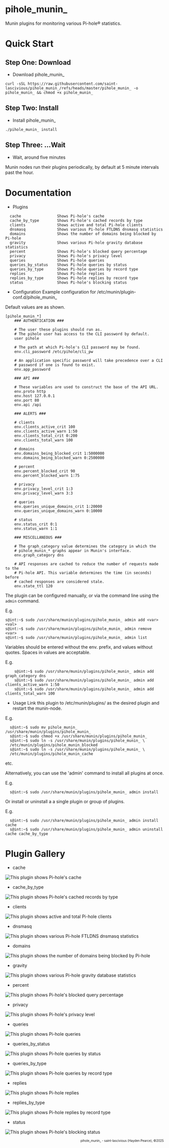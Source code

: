 # pihole_munin_

Munin plugins for monitoring various Pi-hole® statistics.

# Quick Start

## Step One: Download
* Download pihole_munin_
```
curl -sSL https://raw.githubusercontent.com/saint-lascivious/pihole_munin_/refs/heads/master/pihole_munin_ -o pihole_munin_ && chmod +x pihole_munin_
```

## Step Two: Install
* Install pihole_munin_
```
./pihole_munin_ install
```

## Step Three: …Wait
* Wait, around five minutes

Munin nodes run their plugins periodically, by default at 5 minute intervals past the hour.

# Documentation
* Plugins
```
  cache                Shows Pi-hole's cache
  cache_by_type        Shows Pi-hole's cached records by type
  clients              Shows active and total Pi-hole clients
  dnsmasq              Shows various Pi-hole FTLDNS dnsmasq statistics
  domains              Shows the number of domains being blocked by Pi-hole
  gravity              Shows various Pi-hole gravity database statistics
  percent              Shows Pi-hole's blocked query percentage
  privacy              Shows Pi-hole's privacy level
  queries              Shows Pi-hole queries
  queries_by_status    Shows Pi-hole queries by status
  queries_by_type      Shows Pi-hole queries by record type
  replies              Shows Pi-hole replies
  replies_by_type      Shows Pi-hole replies by record type
  status               Shows Pi-hole's blocking status
```

* Configuration
Example configuration for /etc/munin/plugin-conf.d/pihole_munin_

Default values are as shown.
```
[pihole_munin_*]
    ### AUTHENTICATION ###

    # The user these plugins should run as.
    # The pihole user has access to the CLI password by default.
    user pihole

    # The path at which Pi-hole's CLI password may be found.
    env.cli_password /etc/pihole/cli_pw

    # An application specific password will take precedence over a CLI
    # password if one is found to exist.
    env.app_password

    ### API ###

    # These variables are used to construct the base of the API URL.
    env.proto http
    env.host 127.0.0.1
    env.port 80
    env.api /api

    ### ALERTS ###

    # clients
    env.clients_active_crit 100
    env.clients_active_warn 1:50
    env.clients_total_crit 0:200
    env.clients_total_warn 100

    # domains
    env.domains_being_blocked_crit 1:5000000
    env.domains_being_blocked_warn 0:2500000

    # percent
    env.percent_blocked_crit 90
    env.percent_blocked_warn 1:75

    # privacy
    env.privacy_level_crit 1:3
    env.privacy_level_warn 3:3

    # queries
    env.queries_unique_domains_crit 1:20000
    env.queries_unique_domains_warn 0:10000

    # status
    env.status_crit 0:1
    env.status_warn 1:1

    ### MISCELLANEOUS ###

    # The graph_category value determines the category in which the
    # pihole_munin_* graphs appear in Munin's interface.
    env.graph_category dns

    # API responses are cached to reduce the number of requests made to the
    # Pi-hole API. This variable determines the time (in seconds) before
    # cached responses are considered stale.
    env.state_ttl 120
```

The plugin can be configured manually, or via the command line using the `admin` command.

E.g.
```
s@int:~$ sudo /usr/share/munin/plugins/pihole_munin_ admin add <var> <val>
s@int:~$ sudo /usr/share/munin/plugins/pihole_munin_ admin remove <var>
s@int:~$ sudo /usr/share/munin/plugins/pihole_munin_ admin list
```

Variables should be entered without the env. prefix, and values without quotes. Spaces in values are acceptable.

E.g.
```
    s@int:~$ sudo /usr/share/munin/plugins/pihole_munin_ admin add graph_category dns
    s@int:~$ sudo /usr/share/munin/plugins/pihole_munin_ admin add clients_active_warn 1:50
    s@int:~$ sudo /usr/share/munin/plugins/pihole_munin_ admin add clients_total_warn 100
```

* Usage
Link this plugin to /etc/munin/plugins/ as the desired plugin and restart the munin-node.

E.g.
```
  s@int:~$ sudo mv pihole_munin_ /usr/share/munin/plugins/pihole_munin_
  s@int:~$ sudo chmod +x /usr/share/munin/plugins/pihole_munin_
  s@int:~$ sudo ln -s /usr/share/munin/plugins/pihole_munin_ \
  /etc/munin/plugins/pihole_munin_blocked
  s@int:~$ sudo ln -s /usr/share/munin/plugins/pihole_munin_ \
  /etc/munin/plugins/pihole_munin_cache
```
etc.

Alternatively, you can use the 'admin' command to install all plugins at once.

E.g.
```
  s@int:~$ sudo /usr/share/munin/plugins/pihole_munin_ admin install
```

Or install or uninstall a a single plugin or group of plugins.

E.g.
```
  s@int:~$ sudo /usr/share/munin/plugins/pihole_munin_ admin install cache
  s@int:~$ sudo /usr/share/munin/plugins/pihole_munin_ admin uninstall cache cache_by_type
```

# Plugin Gallery
* cache
<picture>
  <img alt="This plugin shows Pi-hole's cache" src="https://raw.githubusercontent.com/saint-lascivious/pihole_munin_/images/pihole_munin_cache-day.png">
</picture>

* cache_by_type
<picture>
  <img alt="This plugin shows Pi-hole's cached records by type" src="https://raw.githubusercontent.com/saint-lascivious/pihole_munin_/images/pihole_munin_cache_by_type-day.png">
</picture>

* clients
<picture>
  <img alt="This plugin shows active and total Pi-hole clients" src="https://raw.githubusercontent.com/saint-lascivious/pihole_munin_/images/pihole_munin_clients-day.png">
</picture>

* dnsmasq
<picture>
  <img alt="This plugin shows various Pi-hole FTLDNS dnsmasq statistics" src="https://raw.githubusercontent.com/saint-lascivious/pihole_munin_/images/pihole_munin_dnsmasq-day.png">
</picture>

* domains
<picture>
  <img alt="This plugin shows the number of domains being blocked by Pi-hole" src="https://raw.githubusercontent.com/saint-lascivious/pihole_munin_/images/pihole_munin_domains-day.png">
</picture>

* gravity
<picture>
  <img alt="This plugin shows various Pi-hole gravity database statistics" src="https://raw.githubusercontent.com/saint-lascivious/pihole_munin_/images/pihole_munin_gravity-day.png">
</picture>

* percent
<picture>
  <img alt="This plugin shows Pi-hole's blocked query percentage" src="https://raw.githubusercontent.com/saint-lascivious/pihole_munin_/images/pihole_munin_percent-day.png">
</picture>

* privacy
<picture>
  <img alt="This plugin shows Pi-hole's privacy level" src="https://raw.githubusercontent.com/saint-lascivious/pihole_munin_/images/pihole_munin_privacy-day.png">
</picture>

* queries
<picture>
  <img alt="This plugin shows Pi-hole queries" src="https://raw.githubusercontent.com/saint-lascivious/pihole_munin_/images/pihole_munin_queries-day.png">
</picture>

* queries_by_status
<picture>
  <img alt="This plugin shows Pi-hole queries by status" src="https://raw.githubusercontent.com/saint-lascivious/pihole_munin_/images/pihole_munin_queries_by_status-day.png">
</picture>

* queries_by_type
<picture>
  <img alt="This plugin shows Pi-hole queries by record type" src="https://raw.githubusercontent.com/saint-lascivious/pihole_munin_/images/pihole_munin_queries_by_type-day.png">
</picture>

* replies
<picture>
  <img alt="This plugin shows Pi-hole replies" src="https://raw.githubusercontent.com/saint-lascivious/pihole_munin_/images/pihole_munin_replies-day.png">
</picture>

* replies_by_type
<picture>
  <img alt="This plugin shows Pi-hole replies by record type" src="https://raw.githubusercontent.com/saint-lascivious/pihole_munin_/images/pihole_munin_replies_by_type-day.png">
</picture>

* status
<picture>
  <img alt="This plugin shows Pi-hole's blocking status" src="https://raw.githubusercontent.com/saint-lascivious/pihole_munin_/images/pihole_munin_status-day.png">
</picture>

<p align="right"><sup><sub>pihole_munin_ - saint-lascivious (Hayden Pearce), ©2025</sub></sup></p>
